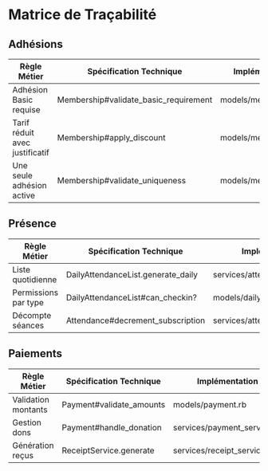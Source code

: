 # Matrice de Traçabilité

## Adhésions
| Règle Métier | Spécification Technique | Implémentation | Status |
|--------------|------------------------|----------------|---------|
| Adhésion Basic requise | Membership#validate_basic_requirement | models/membership.rb | ✅ |
| Tarif réduit avec justificatif | Membership#apply_discount | models/membership.rb | ✅ |
| Une seule adhésion active | Membership#validate_uniqueness | models/membership.rb | ✅ |

## Présence
| Règle Métier | Spécification Technique | Implémentation | Status |
|--------------|------------------------|----------------|---------|
| Liste quotidienne | DailyAttendanceList.generate_daily | services/attendance_service.rb | ✅ |
| Permissions par type | DailyAttendanceList#can_checkin? | models/daily_attendance_list.rb | ✅ |
| Décompte séances | Attendance#decrement_subscription | services/attendance_service.rb | ✅ |

## Paiements
| Règle Métier | Spécification Technique | Implémentation | Status |
|--------------|------------------------|----------------|---------|
| Validation montants | Payment#validate_amounts | models/payment.rb | ✅ |
| Gestion dons | Payment#handle_donation | services/payment_service.rb | ✅ |
| Génération reçus | ReceiptService.generate | services/receipt_service.rb | ❌ | 